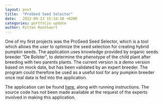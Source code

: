 ```yaml
---
layout: post
title:  "ProSeed Seed Selector"
date:   2022-09-13 15:34:10 +0200
categories: portfolio update
author: Ritten Roothaert
---
```


One of my first projects was the ProSeed Seed Selector, which is a tool 
which allows the user to optimize the seed selection for creating hybrid 
pumpkin seeds. The application uses knowledge provided by organic seeds 
breeder "De Bolster", to determine the phenotype of the child plant after 
breeding with two parents plants. The current version is a demo version 
based on mock data, but has been validated by an expert breeder. The 
program could therefore be used as a useful tool for any pumpkin breeder
 once real data is fed into the application.
 
The application can be found [here][proseed-page], along with running 
instructions. The source code has not been made available at the request
of the experts involved in making this application.


[proseed-page]: https://github.com/Ritten11/Pumpkin-Drools-Public
